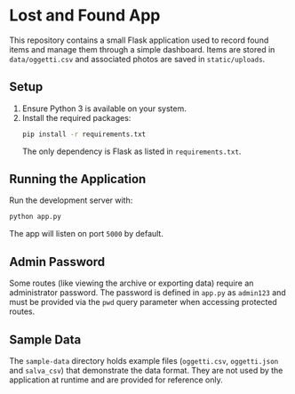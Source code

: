 # Lost and Found App

This repository contains a small Flask application used to record found items and manage them through a simple dashboard. Items are stored in `data/oggetti.csv` and associated photos are saved in `static/uploads`.

## Setup

1. Ensure Python 3 is available on your system.
2. Install the required packages:
   ```bash
   pip install -r requirements.txt
   ```
   The only dependency is Flask as listed in `requirements.txt`.

## Running the Application

Run the development server with:
```bash
python app.py
```
The app will listen on port `5000` by default.

## Admin Password

Some routes (like viewing the archive or exporting data) require an administrator password. The password is defined in `app.py` as `admin123` and must be provided via the `pwd` query parameter when accessing protected routes.


## Sample Data

The `sample-data` directory holds example files (`oggetti.csv`, `oggetti.json` and `salva_csv`) that demonstrate the data format. They are not used by the application at runtime and are provided for reference only.

